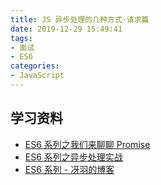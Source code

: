 ```yaml
---
title: JS 异步处理的几种方式·请求篇
date: 2019-12-29 15:49:41
tags:
- 面试
- ES6
categories:
- JavaScript
---
```


## 学习资料

- [ES6 系列之我们来聊聊 Promise](https://github.com/mqyqingfeng/Blog/issues/98)
- [ES6 系列之异步处理实战](https://github.com/mqyqingfeng/Blog/issues/101)
- [ES6 系列 - 冴羽的博客](https://github.com/mqyqingfeng/Blog#es6-%E7%B3%BB%E5%88%97%E7%9B%AE%E5%BD%95)